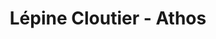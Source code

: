 ---
title: "Lépine Cloutier - Athos"
url: /quebec/lepine-cloutier-athos/
shop: funeral directors
---